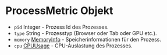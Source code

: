# ProcessMetric Objekt

* `pid` Integer - Prozess Id des Prozesses.
* `type` String - Prozesstyp (Browser oder Tab oder GPU etc.).
* `memory` [MemoryInfo](memory-info.md) - Speicherinformationen für den Prozess.
* `cpu` [CPUUsage](cpu-usage.md) - CPU-Auslastung des Prozesses.